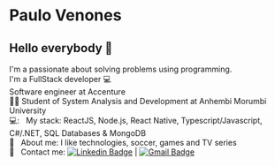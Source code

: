 # Paulo Venones

## Hello everybody 👋
I'm a passionate about solving problems using programming.
<br/>I'm a FullStack developer :computer:
<br/>Software engineer at Accenture
 <br/> 	:man_student: Student of System Analysis and Development at Anhembi Morumbi University
 <br/> 💻: &nbsp; My stack: ReactJS, Node.js, React Native, Typescript/Javascript, C#/.NET, SQL Databases & MongoDB
 <br/> 💬  &nbsp; About me: I like technologies, soccer, games and TV series
 <br/> :email: &nbsp; Contact me: [![Linkedin Badge](https://img.shields.io/badge/-PauloVenones-blue?style=flat-square&logo=Linkedin&logoColor=white&link=https://www.linkedin.com/in/paulo-venones-da-silva-9245b5aa/)](https://www.linkedin.com/in/paulo-venones-da-silva-9245b5aa/) 
| 
[![Gmail Badge](https://img.shields.io/badge/-paulovenones@gmail.com-c14438?style=flat-square&logo=Gmail&logoColor=white&link=mailto:paulovenones@gmail.com)](mailto:paulovenones@gmail.com)
